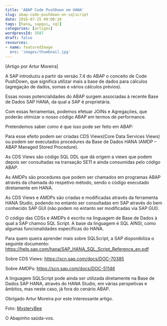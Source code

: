 ```yaml
---
title: 'ABAP Code PushDown em HANA'
slug: abap-code-pushdown-on-sqlscript
date: 2016-07-25 09:00:10
tags: [hana, sapgui, sql]
categories: [artigos]
wordpressId: 3587
draft: false
resources:
- name: featuredImage
  src: 'images/thumbnail.jpg'
---
```

[Artigo por Artur Moreira]

A SAP introduziu a partir da versão 7.4 do ABAP o conceito de Code PushDown, que significa utilizar mais a base de dados para cálculos (agregação de dados, somas e vários cálculos prévios).

<!--more-->

Essas novas potencialidades do ABAP surgem associadas à recente Base de Dados SAP HANA, da qual a SAP é proprietária.

Com essas ferramentas, podemos efetuar JOINs e Agregações, que poderão otimizar o nosso código ABAP em termos de performance.

Pretendemos saber como é que isso pode ser feito em ABAP:

Para esse efeito podem ser criadas CDS Views(Core Data Services Views) ou podem ser executados procedures da Base de Dados HANA (AMDP – ABAP Managed Stored Procedure).

As CDS Views são código SQL DDL que dá origem a views que podem depois ser consultadas na transação SE11 e ainda consumidas pelo código ABAP.

As AMDPs são procedures que podem ser chamados em programas ABAP através da chamada do respetivo método, sendo o código executado diretamente em HANA.

As CDS Views e AMDPs são criadas e modificadas através da ferramenta HANA Studio, podendo no entanto ser consultadas em SAP através do bem conhecido SAP GUI (não podem no entanto ser modificadas via SAP GUI).

O código das CDSs e AMDPs é escrito na linguagem de Base de Dados à qual a SAP chamou SQL Script. A base da linguagem é SQL AINSI, como algumas funcionalidades específicas do HANA.

Para quem queira aprender mais sobre SQLScript, a SAP disponibiliza o seguinte documento:
<https://help.sap.com/hana/SAP_HANA_SQL_Script_Reference_en.pdf>

Sobre CDS Views:
<https://scn.sap.com/docs/DOC-70385>

Sobre AMDPs:
<https://scn.sap.com/docs/DOC-51146>

A linguagem SQLScript pode ainda ser utilizada diretamente na Base de Dados SAP HANA, através do HANA Studio, em várias perspetivas e âmbitos, mas neste caso, já fora do cenário ABAP.

Obrigado Artur Moreira por este interessante artigo.

Foto: [MysteryBee][1]

O Abapinho saúda-vos.

   [1]: https://www.flickr.com/photos/mysterybee/1659329016/
